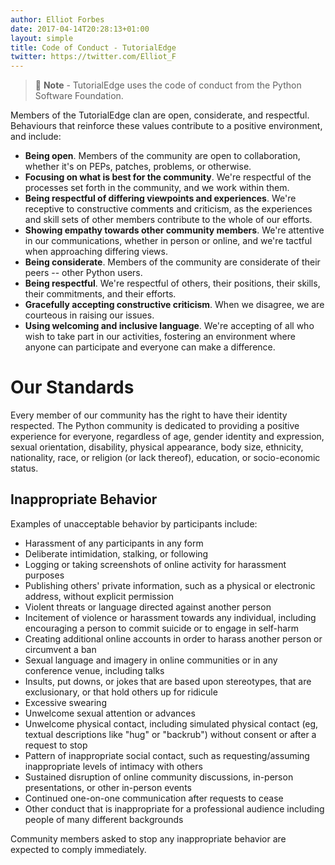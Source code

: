 ```yaml
---
author: Elliot Forbes
date: 2017-04-14T20:28:13+01:00
layout: simple
title: Code of Conduct - TutorialEdge
twitter: https://twitter.com/Elliot_F
---
```


> 🧙 **Note** - TutorialEdge uses the code of conduct from the Python Software Foundation. 

Members of the TutorialEdge clan are open, considerate, and respectful. Behaviours that reinforce these values contribute to a positive environment, and include:

* **Being open**. Members of the community are open to collaboration, whether it's on PEPs, patches, problems, or otherwise.
* **Focusing on what is best for the community**. We're respectful of the processes set forth in the community, and we work within them.
* **Being respectful of differing viewpoints and experiences**. We're receptive to constructive comments and criticism, as the experiences and skill sets of other members contribute to the whole of our efforts.
* **Showing empathy towards other community members**. We're attentive in our communications, whether in person or online, and we're tactful when approaching differing views.
* **Being considerate**. Members of the community are considerate of their peers -- other Python users.
* **Being respectful**. We're respectful of others, their positions, their skills, their commitments, and their efforts.
* **Gracefully accepting constructive criticism**. When we disagree, we are courteous in raising our issues.
* **Using welcoming and inclusive language**. We're accepting of all who wish to take part in our activities, fostering an environment where anyone can participate and everyone can make a difference.

# Our Standards

Every member of our community has the right to have their identity respected. The Python community is dedicated to providing a positive experience for everyone, regardless of age, gender identity and expression, sexual orientation, disability, physical appearance, body size, ethnicity, nationality, race, or religion (or lack thereof), education, or socio-economic status.

## Inappropriate Behavior

Examples of unacceptable behavior by participants include:

* Harassment of any participants in any form
* Deliberate intimidation, stalking, or following
* Logging or taking screenshots of online activity for harassment purposes
* Publishing others' private information, such as a physical or electronic address, without explicit permission
* Violent threats or language directed against another person
* Incitement of violence or harassment towards any individual, including encouraging a person to commit suicide or to engage in self-harm
* Creating additional online accounts in order to harass another person or circumvent a ban
* Sexual language and imagery in online communities or in any conference venue, including talks
* Insults, put downs, or jokes that are based upon stereotypes, that are exclusionary, or that hold others up for ridicule
* Excessive swearing
* Unwelcome sexual attention or advances
* Unwelcome physical contact, including simulated physical contact (eg, textual descriptions like "hug" or "backrub") without consent or after a request to stop
* Pattern of inappropriate social contact, such as requesting/assuming inappropriate levels of intimacy with others
* Sustained disruption of online community discussions, in-person presentations, or other in-person events
* Continued one-on-one communication after requests to cease
* Other conduct that is inappropriate for a professional audience including people of many different backgrounds

Community members asked to stop any inappropriate behavior are expected to comply immediately.